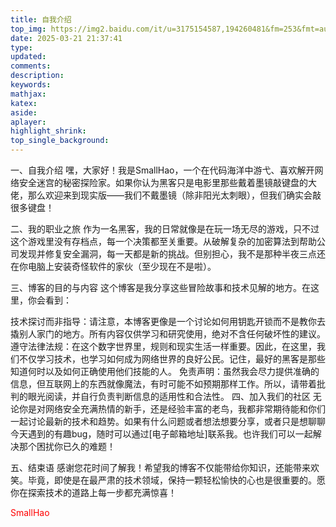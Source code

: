 ```yaml
---
title: 自我介绍
top_img: https://img2.baidu.com/it/u=3175154587,194260481&fm=253&fmt=auto&app=120&f=JPEG?w=800&h=500
date: 2025-03-21 21:37:41
type:
updated:
comments:
description:
keywords:
mathjax:
katex:
aside:
aplayer:
highlight_shrink:
top_single_background:
---
```

一、自我介绍
嘿，大家好！我是SmallHao，一个在代码海洋中游弋、喜欢解开网络安全迷宫的秘密探险家。如果你认为黑客只是电影里那些戴着墨镜敲键盘的大佬，那么欢迎来到现实版——我们不戴墨镜（除非阳光太刺眼），但我们确实会敲很多键盘！

二、我的职业之旅
作为一名黑客，我的日常就像是在玩一场无尽的游戏，只不过这个游戏里没有存档点，每一个决策都至关重要。从破解复杂的加密算法到帮助公司发现并修复安全漏洞，每一天都是新的挑战。但别担心，我不是那种半夜三点还在你电脑上安装奇怪软件的家伙（至少现在不是啦）。

三、博客的目的与内容
这个博客是我分享这些冒险故事和技术见解的地方。在这里，你会看到：

技术探讨而非指导：请注意，本博客更像是一个讨论如何用钥匙开锁而不是教你去撬别人家门的地方。所有内容仅供学习和研究使用，绝对不含任何破坏性的建议。
遵守法律法规：在这个数字世界里，规则和现实生活一样重要。因此，在这里，我们不仅学习技术，也学习如何成为网络世界的良好公民。记住，最好的黑客是那些知道何时以及如何正确使用他们技能的人。
免责声明：虽然我会尽力提供准确的信息，但互联网上的东西就像魔法，有时可能不如预期那样工作。所以，请带着批判的眼光阅读，并自行负责判断信息的适用性和合法性。
四、加入我们的社区
无论你是对网络安全充满热情的新手，还是经验丰富的老鸟，我都非常期待能和你们一起讨论最新的技术和趋势。如果有什么问题或者想法想要分享，或者只是想聊聊今天遇到的有趣bug，随时可以通过[电子邮箱地址]联系我。也许我们可以一起解决那个困扰你已久的难题！

五、结束语
感谢您花时间了解我！希望我的博客不仅能带给你知识，还能带来欢笑。毕竟，即使是在最严肃的技术领域，保持一颗轻松愉快的心也是很重要的。愿你在探索技术的道路上每一步都充满惊喜！
<div style="color: red;">SmallHao</div>
